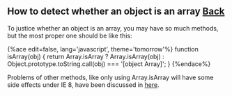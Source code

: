 ## How to detect whether an object is an array [Back](./../array.md)

To justice whether an object is an array, you may have so much methods, but the most proper one should be like this:

{%ace edit=false, lang='javascript', theme='tomorrow'%}
function isArray(obj) {
    return Array.isArray ? Array.isArray(obj) : Object.prototype.toString.call(obj) === '[object Array]';
}
{%endace%}

Problems of other methods, like only using Array.isArray will have some side effects under IE 8, have been discussed in [here](./../../../../post/array_inference_in_javascript/array_inference_in_javascript.md).
